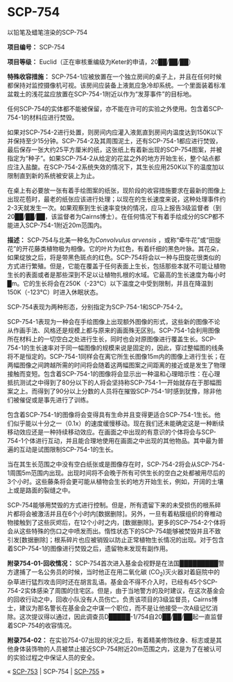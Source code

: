 # SCP-754
                        




以铅笔及蜡笔渲染的SCP-754



**项目编号：** SCP-754

**项目等级：** Euclid（正在审核重编级为Keter的申请，20██/██/██）

**特殊收容措施：** SCP-754-1应被放置在一个独立房间的桌子上，并且在任何时候都保持对监控摄像机可视。该房间应装备上液氮应急冷却系统。一个里面装着标准盆栽土的浅花盆应放置在SCP-754-1附近以作为“发芽事件”的目标地。

任何SCP-754的实体都不能被保留，亦不能在许可的实验之外使用。包含着SCP-754-1的材料应进行焚毁。

如果对SCP-754-2进行处置，则房间内应灌入液氮直到房间内温度达到150K以下并保持至少15分钟。SCP-754-2及其周围泥土，还有SCP-754-1都应进行焚毁，最后保存一张大约25平方厘米的纸，这张纸上有着新出现的SCP-754图案，并被指定为“种子”。如果SCP-754-2从给定的花盆之外的地方开始生长，整个站点都应注入盐酸。在SCP-754-2系统失效的情况下，其生长应用250K以下的温度加以限制直到新的系统被安装上为止。

在桌上有必要放一张有着手绘图案的纸张，现阶段的收容措施要求在最新的图像上出现花苞时，最老的纸张应该进行处理；以现在的生长速度来说，这种处理事件约2-3天就发生一次。如果观察到生长速率变快的情况，应马上报告3级监督者（到20██/██/██，该监督者为Cairns博士）。在任何情况下有着手绘成分的SCP都不能进入SCP-754-1附近20m范围内。

**描述：** SCP-754与北美一种名为*Convolvulus arvensis* ，或称“牵牛花”或“田旋花”的开花藤类植物极为相像。它的叶片为红色，有着纤细的黑色叶脉。其花朵，如果绽放之后，将是带黑色斑点的红色。SCP-754将会以一种与田旋花很类似的方式进行繁殖。但是，它能在覆盖于任何表面上生长，包括那些本就不可能让植物生长的表面或者是那些深到不足以让植物扎根的水域。它最高的生长速度为每小时█m。它的生长将会在250K（-23℃）以下温度之中受到限制，并且在降温到150K（-123℃）时进入休眠状态。

SCP-754表现为两种形态，分别指定为SCP-754-1和SCP-754-2。

SCP-754-1表现为一种会在手绘图像上出现额外图像的形式，这些新的图像不论从作画手法、风格还是规模上都与原来的画面殊无区别。SCP-754-1会利用图像所在材料上的一切空白之处进行生长，同时也会对原图像进行覆盖生长。SCP-754-1的生长速率对于同一幅图像的规模来说是固定的，因此，穿过整幅图的线条将不是恒定的。SCP-754-1同样会在离它所生长图像15m内的图像上进行生长；在两幅图像之间跨越所需的时间将会随着这两幅图案之间距离的接近或是发生了物理接触而变短。包含着SCP-754-1的图像将会显示出一种温和心理暗示性：在心理抵抗测试之中得到了80分以下的人将会坚持称SCP-754-1一开始就存在于那幅图案之上。而得到了90分以上分数的人员将在摧毁SCP-754-1时感到犹豫，除非他们被催促或是事先进行了训练。

包含着SCP-754-1的图像将会变得具有生命并且变得更适合SCP-754-1生长。他们似乎能以十分之一（0.1x）的速度缓慢移动。现在我们还未能确定这是一种断续移动效应还是一种持续移动效应。在画面之中出现的有意识的个体将会与SCP-754-1个体进行互动，并且能合理地使用在画面之中出现的其他物品。其中最为普遍的互动是试图限制SCP-754-1的生长。

当在其生长范围之中没有空白纸张或是图像存在时，SCP-754-2将会从SCP-754-1周围5m范围内出现。出现时间将不会晚于所有可供生长的空白之处都被用尽后的3个小时。这些藤条将会更可能从植物会生长的地方开始生长，例如，开阔的土壤上或是路面的裂缝之中。

SCP-754能够用焚毁的方式进行控制。但是，所有遗留下来的未受损伤的根系碎片都将会被激活并且在6个小时内[数据删除]。另外，一旦有着粘膜组织的脊椎动物接触到了这些灰烬后，在12个小时之内，[数据删除]。更多的SCP-754-2个体将会从这些特殊的伤口之中喷发而出。惰性状态下的SCP-754能够被焚毁并且不致引发[数据删除]；根系碎片也应被销毁以防止正常植物生长情况的出现。对于包含着SCP-754-1的图像进行焚毁之后，遗留物未发现有副作用。

**附录754-01-回收情况：** SCP-754首次进入基金会视野是在法国█████████警方逮捕了一名公务员的时候，当时他正在用二氧化碳 (CO<sub>2</sub>)灭火器对着庭院中的杂草进行猛烈攻击同时还在胡言乱语。基金会不得不介入时，已经有45个SCP-754-2实体感染了周围的住宅区。但是，由于当地警方的及时建议，在这次基金会的回收行动之中，回收小队没有人员伤亡。负责该项目的3级监督员，Cairns博士，建议为那名警长在基金会之中谋一个职位，而不是让他接受一次A级记忆消除。这次提议得以通过，因此调查员D█████-1/754自20██/██/██起一直监督着SCP-754的收容情况。

**附录754-02：** 在实验754-07出现的状况之后，有着精美修饰纹身、标志或是其他身体装饰物的人员被禁止接近SCP-754附近20m范围之内，这是为了在被认可的实验过程之中保证人员的安全。



« [SCP-753](/scp-753) | SCP-754 | [SCP-755](/scp-755) »





                    